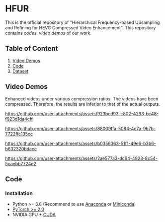 # HFUR
This is the official repository of "Hierarchical Frequency-based Upsampling and Refining for HEVC Compressed Video Enhancement". This repository contains *codes*, *video demos* of our work.

## Table of Content
1. [Video Demos](#video-demos)
2. [Code](#code)
3. [Dataset](#dataset)


## Video Demos
Enhanced videos under various compression ratios. 
The videos have been compressed. Therefore, the results are inferior to that of the actual outputs.

https://github.com/user-attachments/assets/923bcd93-c802-4293-bc48-f923d1da4cff

https://github.com/user-attachments/assets/88009ffa-5084-4c7a-9b7b-7722ffc135cc

https://github.com/user-attachments/assets/b0356363-51f1-49e6-b3b6-b632320bdacc

https://github.com/user-attachments/assets/2ae577a3-dc64-4923-8c54-5caebb7724e2

## Code
### Installation
- Python >= 3.8 (Recommend to use [Anaconda](https://www.anaconda.com/download/#linux) or [Miniconda](https://docs.conda.io/en/latest/miniconda.html))
- [PyTorch >= 2.0](https://pytorch.org/)
- NVIDIA GPU + [CUDA](https://developer.nvidia.com/cuda-downloads)
